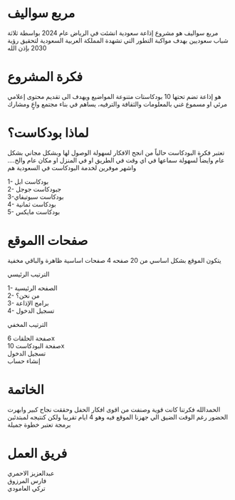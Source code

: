 # مربع سواليف 
مربع سواليف هو مشروع إذاعة سعودية انشئت في الرياض عام 2024 بواسطة ثلاثة شباب سعوديين بهدف مواكبة التطور التي تشهدة المملكة العربية السعودية لتحقيق رؤية 2030 بإذن الله 

# فكرة المشروع
هو إذاعة تضم تحتها 10 بودكاستات متنوعة المواضيع ويهدف الى تقديم محتوى إعلامي مرئي او مسموع غني بالمعلومات والثقافة والترفيه، يساهم في بناء مجتمع واعٍ ومشارك

# لماذا بودكاست؟
تعتبر فكرة البودكاست حالياً من انجح الافكار لسهولة الوصول لها وبشكل مجاني بشكل عام وايضاً لسهولة سماعها في اي وقت في الطريق او في المنزل او مكان عام والخ.... واشهر موفرين لخدمة البودكاست في السعودية هم 

1- بودكاست ابل<br>
2- جبودكاست جوجل<br>
3-بودكاست سبوتيفاي<br>
4- بودكاست ثمانية <br>
5- بودكاست مايكس <br>


# صفحات االموقع 
يتكون الموقع بشكل اساسي من 20 صفحه 4 صفحات اساسية ظاهرة والباقي مخفية 

الترتيب الرئيسي 

1- الصفحه الرئيسية <br>
2- من نحن؟<br>
3- برامج الإذاعة<br>
4- تسجيل الدخول <br>
 
الترتيب المخفي

صفحة الحلقات  6x<br>
صفحة البودكاست  10x<br>
تسجيل الدخول <br>
إنشاء حساب <br>

# الخاتمة

الحمدالله فكرتنا كانت قوية وصنفت من اقوى افكار الحفل وحققت نجاح كبير وابهرت الحضور رغم الوقت الضيق الي جهزنا الموقع فيه وهو 4 ايام تقريبا ولكن كنتيجه لمبتدئبن برمجة تعتبر خطوة جميلة



# فريق العمل
 
عبدالعزيز الاحمري<br>
فارس المرزوق <br>
تركي العامودي <br>



 
